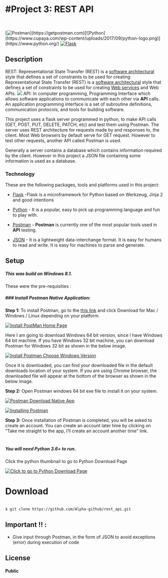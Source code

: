 # #Project 3: REST API

&nbsp;

[![Postman](https://i0.wp.com/www.thecuriousdev.org/wp-content/uploads/2017/12/gI_62552_200x200_360-logo.png?resize=201%2C201&ssl=1](https://i0.wp.com/www.thecuriousdev.org/wp-content/uploads/2017/12/gI_62552_200x200_360-logo.png?resize=201%2C201&ssl=1))](https://getpostman.com)[![Python](https://www.cupaya.com/wp-content/uploads/2017/09/python-logo.png)](https://www.python.org/)
[![Flask](https://cdn-images-1.medium.com/max/1150/1*0G5zu7CnXdMT9pGbYUTQLQ.png)](https://nodesource.com/products/nsolid)

  
  

## Description
REST: 
Representational State Transfer (REST) is a [software architectural](https://en.wikipedia.org/wiki/Software_architecture) style that defines a set of constraints to be used for creating Representational State Transfer (REST) is a [software architectural](https://en.wikipedia.org/wiki/Software_architecture) style that defines a set of constraints to be used for creating [Web services](https://en.wikipedia.org/wiki/Web_service) and Web APIs.
![](https://shareurcodes.com/photos//rest-api.jpg)
  API:
  In computer programming, Programming Interface which allows software applications to communicate with each other via **API** calls.
An application programming interface is a set of subroutine definitions, communication protocols, and tools for building software.

This project uses a flask server programmed in python, to make API calls (GET, POST, PUT, DELETE, PATCH, etc) and test them using Postman. The server uses REST architecture for requests made by and responses to, the client.
Most Web browsers by default serve for GET request. However to test other requests, another API called Postman is used.

Generally a  server contains a database which contains information required by the client. However in this project a JSON file containing some information is used as a database.

### Technology

These are the following packages, tools and platforms used in this project:

*  [Flask] -Flask is a microframework for Python based on Werkzeug, Jinja 2                and good intentions

*  [Python] - It is a popular, easy to pick up programming language and fun to play with.

*  [Postman] - **Postman** is currently one of the most popular tools used in **API** testing.
*  [JSON] - It is a lightweight data-interchange format. It is easy for humans to read and write. It is easy for machines to parse and generate.
  

## Setup

  

##### This was build on Windows 8.1.

These were the pre-requisities :

##### ### **Install Postman Native Application:**

**Step 1:**  To install Postman, go to the  [this link](https://www.getpostman.com/apps)  and click Download for Mac / Windows / Linux depending on your platform.

[![Install PostMan Home Page](https://i0.wp.com/www.softwaretestingmaterial.com/wp-content/uploads/2018/07/PostMan-HomePage.jpg?resize=1290%2C1110&ssl=1)](https://i0.wp.com/www.softwaretestingmaterial.com/wp-content/uploads/2018/07/PostMan-HomePage.jpg?ssl=1)

Here I am going to download Windows 64 bit version, since I have Windows 64 bit machine. If you have Windows 32 bit machine, you can download Postman for Windows 32 bit as shown in the below image.

[![Install Postman Choose Windows Version](https://i1.wp.com/www.softwaretestingmaterial.com/wp-content/uploads/2018/07/Install-Postman-Choose-Windows-Version.png?resize=1240%2C720&ssl=1)](https://i1.wp.com/www.softwaretestingmaterial.com/wp-content/uploads/2018/07/Install-Postman-Choose-Windows-Version.png?ssl=1)

Once it is downloaded, you can find your downloaded file in the default downloads location of your system. If you are using Chrome browser, the downloaded file will appear at the bottom of the browser as shown in the below image.

**Step 2:**  Open Postman windows 64 bit exe file to install it on your system.

[![Postman Download Native App](https://i0.wp.com/www.softwaretestingmaterial.com/wp-content/uploads/2018/07/PostMan-DownloadPage.png?resize=1366%2C738&ssl=1)](https://i0.wp.com/www.softwaretestingmaterial.com/wp-content/uploads/2018/07/PostMan-DownloadPage.png?ssl=1)

[![Installing Postman](https://i1.wp.com/www.softwaretestingmaterial.com/wp-content/uploads/2018/07/Installing-Postman.png?resize=1001%2C552&ssl=1)](https://i1.wp.com/www.softwaretestingmaterial.com/wp-content/uploads/2018/07/Installing-Postman.png?ssl=1)

**Step 3:**  Once installation of Postman is completed, you will be asked to create an account. You can create an account later time by clicking on “Take me straight to the app, I’ll create an account another time” link.
#
##### You will need Python 3.6+ to run.

  

Click the python thumbnail to go to Python Download Page

[![Click to go to Python Download Page](https://www.cupaya.com/wp-content/uploads/2017/09/python-logo.png)](https://www.python.org/downloads/)

  

# Download

```sh

$ git clone https://github.com/Alpha-github/rest_api.git

```

##  Important !! :

* Give input through Postman, in the form of JSON to avoid exceptions (error) during execution of code


## License

#### Public

  
  

[Postman]: <[https://www.getpostman.com/>

[Python]: <https://www.python.org/>

[Flask]: <http://flask.pocoo.org/>

[Click to go to Python Download Page]: <https://www.python.org/downloads/>

[JSON]:<https://www.json.org/>
